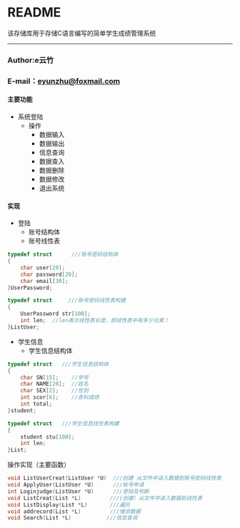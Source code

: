 # README
该存储库用于存储C语言编写的简单学生成绩管理系统
***
### Author:e云竹
### E-mail：eyunzhu@foxmail.com

#### 主要功能
* 系统登陆
	* 操作
		* 数据输入 
		* 数据输出
		* 信息查询
		* 数据查入
		* 数据删除
		* 数据修改
		* 退出系统
	
#### 实现
* 登陆
	* 账号结构体
	*  账号线性表
	
```C
typedef struct      ///账号密码结构体
{
    char user[20];
    char password[20];
    char email[30];
}UserPassword;

typedef struct     ///账号密码线性表构建
{
    UserPassword str[100];
    int len;  //len表示线性表长度，即线性表中有多少元素！
}ListUser;
```
* 学生信息
	* 学生信息结构体
```C
typedef struct   ///学生信息结构体
{
    char SN[15];    //学号
    char NAME[20];  //姓名
    char SEX[2];    //性别
    int scor[6];    //各科成绩
    int total;
}student;

typedef struct   ///学生信息线性表构建
{
    student stu[100];
    int len;
}List;
```
操作实现（主要函数）
```C
void ListUserCreat(ListUser *U)  ///创建 从文件中读入数据到账号密码线性表
void ApplyUser(ListUser *U)      ///帐号申请
int Loginjudge(ListUser *U)      ///登陆及判断
void ListCreat(List *L)         ///(创建）从文件中读入数据到线性表
void ListDisplay(List *L)       ///遍历
void addrecord(List *L)         ///增添数据
void Search(List *L)           ///信息查询
```
	 
